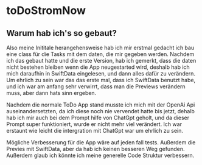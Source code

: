 # toDoStromNow

## Warum hab ich's so gebaut?

Also meine Inititale herangehensweise hab ich mir erstmal gedacht ich bau eine class für die Tasks mit dem daten, die mir gegeben werden. Nachdem ich das gebaut hatte und die erste Version, hab ich gemerkt, dass die daten nicht bestehen bleiben wenn die App neugestarted wird, deshalb hab ich mich daraufhin in SwiftData eingelesen, und dann alles dafür zu verändern. Um ehrlich zu sein war das das erste mal, dass ich SwiftData benutzt habe, und ich war am anfang sehr verwirrt, dass man die Previews verändern muss, aber dann hats sinn ergeben. 

Nachdem die normale ToDo App stand musste ich mich mit der OpenAi Api auseinandersetzten, da ich diese noch nie vervendet hatte bis jetzt, dehalb hab ich mir auch bei dem Prompt hilfe von ChatGpt geholt, und da dieser Prompt super funktioniert, wurde er nicht mehr viel verändert. Ich war erstaunt wie leicht die intergration mit ChatGpt war um ehrlich zu sein. 

Mögliche Verbesserung für die App wäre auf jeden fall tests. Außerdem die Previes mit SwiftData, aber da hab ich keinen besseren Weg gefunden. Außerdem glaub ich könnte ich meine generelle Code Struktur verbessern. 

